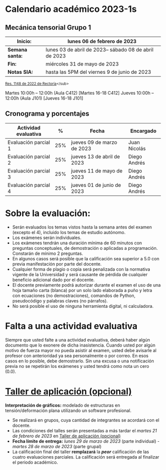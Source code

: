 # Calendario académico 2023-1s

## Mecánica tensorial Grupo 1
| **Inicio:**               | lunes 06 de febrero de 2023                                     |
| ---                       | ---                                                             |
| **Semana santa:**         | lunes 03 de abril de 2023– sábado 08 de abril de 2023           |
| **Fin:**                  | miércoles 31 de mayo de 2023                                    |
| **Notas SIA:**            | hasta las 5PM del viernes 9 de junio de 2023                    |

<sub>[Res. 1148 de 2022 de Rectoría]([http://www.legal.unal.edu.co/rlunal/home/doc.jsp?d_i=99433](http://dama.manizales.unal.edu.co/wp-content/uploads/2023/01/1148-calendario.pdf))</sub>

Martes 10:00h – 12:00h (Aula C412) [Martes 16-18 C412]
Jueves 10:00h – 12:00h (Aula J101) [Jueves 16-18 J101]

## Cronograma y porcentajes

| **Actividad evaluativa** | **%** | **Fecha**                       | **Encargado**|
| ---                      | ---   | ---                             | ---          |
| Evaluación parcial 1     | 25%   | jueves 09 de marzo de 2023  | Juan Nicolás |
| Evaluación parcial 2     | 25%   | jueves 13 de abril de 2023  | Diego Andrés |
| Evaluación parcial 3     | 25%   | jueves 11 de mayo de 2023   | Diego Andrés |
| Evaluación parcial 4     | 25%   | jueves 01 de junio de 2023  | Diego Andrés |

# Sobre la evaluación:
- Serán evaluados los temas vistos hasta la semana antes del examen (excepto el 4), incluido los temas de estudio autónomo.
- Los exámenes serán individuales.
- Los exámenes tendrán una duración mínima de 60 minutos con preguntas conceptuales, de demostración o aplicadas a programación. Constarán de mínimo 2 preguntas.
- En algunos casos será posible que la calificación sea superior a 5.0 con previa manifestación por parte del docente.
- Cualquier forma de plagio o copia será penalizada con la normativa vigente de la Universidad y será causante de pérdida de cualquier beneficio adicional dado por el docente.
- El docente previamente podrá autorizar durante el examen el uso de una hoja tamaño carta (blanca) por un solo lado elaborada a puño y letra con ecuaciones (no demostraciones), comandos de Python, pseudocódigo y palabras claves (no párrafos). 
- No será posible el uso de ninguna herramienta digital, ni calculadora.

# Falta a una actividad evaluativa
Siempre que usted falte a una actividad evaluativa, deberá haber algún documento que lo exonere de dicha inasistencia. Cuando usted por algún motivo de fuerza mayor no pueda asistir al examen, usted debe avisarle al profesor con anterioridad ya sea personalmente o por correo. En esos casos en lo posible, debe demostrarlo. Sin una excusa o una notificación previa no se repetirán los exámenes y usted tendrá como nota un cero (0.0).

# [Taller de aplicación (opcional)](/docs/taller_2022-2s.md)
**Interpretación de gráficos:** modelado de estructuras en tensión/deformación plana utilizando un software profesional.

- Se realizará en grupos, cuya cantidad de integrantes se acordará con el docente.
- Las condiciones del talles serán presentadas a más tardar el *martes 21 de febrero de 2023* en [Taller de aplicación (opcional)](/docs/taller_2023-1s.md)
- **Fecha límite de entrega:** *lunes 29 de marzo de 2023* (parte individual) - *martes 28 de marzo de 2023* (parte grupal)
- La calificación final del taller **remplazará** la ***peor*** calificación de las cuatro evaluaciones parciales. La calificación será entregada al finalizar el periodo académico.
